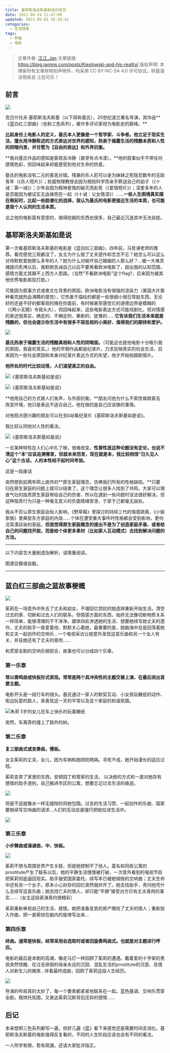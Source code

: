 ```yaml
---
title: 基耶斯洛夫斯基和他的现实
date: 2021-04-24 11:47:00
updated: 2021-05-03 16:10:41
categories: 
  - 生活随笔
tags: 
  - 转载
  - 电影
---
```



>文章作者: [江江_Jan](https://www.jannns.com)
>文章链接: https://blog.jannns.com/posts/Kieslowski-and-his-reality/
>版权声明: 本博客所有文章除特别声明外，均采用 CC BY-NC-SA 4.0 许可协议。转载请注明来自 江卮可乐！

## 前言

![](https://photo.jannns.com/images/2021/03/14/286531de775a99b21cb93109205a5feb.jpg)

克日什托夫·基耶斯洛夫斯基（以下简称基氏），20世纪波兰著名导演，其作品**《蓝白红三部曲》（也称三色系列），被许多评论家视为电影史的巅峰。**

**比起身份上电影人的定义，基氏本人更像是一个哲学家、斗争者。他立足于现实生活，擅长用冷静陈述的方式表达对世界的感知，热衷于揭露生活的残酷本质和人性的阴暗内里，并甘愿为【自由的表达】和外界抗衡。**

**我对基氏作品的感知是客观且冷静（甚至有点冷漠）。**他的叙事似乎不带任何感情色彩，但回味起来却能感受到他对生命的热爱。

基氏的电影没有二元的善恶对错。残暴的杀人犯可以是为妹妹之死隐忍数年的无助青年（《杀人短片》）；权威物理教授会因为相信科学而亲手葬送自己的幼子（《十诫：第一诫》）；少年会因为精神爱情的破灭而赴死（《爱情短片》）；深爱多年的人是否能因为被证实无血缘而在一起（《十诫：父女情深》）……**一些人生困境真实摆在眼前时，比起一些脸谱化的选择，我认为基氏的电影更接近生活的本质，也可能是我个人认同的生活本质。**

总之他的电影蛮有意思的，值得挖掘的东西也很多，自己最近沉迷其中无法自拔。

## 基耶斯洛夫斯基如是说

第一次看基耶斯洛夫斯基的电影是《蓝白红三部曲》，四年前，马哲课老师的推荐。看完感觉三观都没了。女主为什么毁了丈夫遗作却念念不忘？她怎么可以这么对待默默爱她那么多年的人？她为什么对破坏自己婚姻的人那么好？…被一大堆灵魂提问炙烤以后，我默默告诫自己以后不要再看欧洲电影了，超出我的认知范围，感情方面尤其跟不上西方人思路。（当然“不看欧洲电影”这个flag?，后来因为被其他优秀电影疯狂打脸。）

可能因为叙事方式或者文化背景的原因，欧洲电影没有很强的渲染力（美国大片那种看完就热血沸腾的感觉），它热衷于描绘的都是一些很细小很日常挺东西，无论好的还是不好的都客观的摊在你面前，有时候甚至感觉它的道德边界是模糊的（《两小无猜》令我头大），但回味起来，这些电影表达方式可能戏剧化，但对情感的表述很真实，确定的、不确定的、果断的、犹豫的……**它告诉我们生活本来就是残酷的，但也会提示你生活中有很多不容忽视的小美好、值得我们的期待和爱护。**

![](https://photo.jannns.com/images/2021/03/14/075affcaef685adac94940f7b8258030.jpg)

**基氏热衷于揭露生活的残酷真相和人性的阴暗面。**（可能这也是他电影十分吸引我的原因，我喜欢真实。）他的早期作品都是纪录片，力求反映真实的社会生活，后来因为一些社会原因和本身对纪录片表达方式的失望，他才开始拍摄剧情片。

**他所处的时代比较动荡，人们渴望真正的自由。**

![《基耶斯洛夫斯基如是说》](https://photo.jannns.com/images/2021/03/14/0adc12a9c76b3e7ff9ae25ade51a72da.jpg)

![《基耶斯洛夫斯基如是说》](https://photo.jannns.com/images/2021/03/14/698c6fad878284dc3cfbebe6f1506f90.jpg)

**他用自己的方式替人们发声，与外部抗衡。**朋友问他为什么不索性做政客去改变环境，他只是表达不适合自己，他在做的是自己应该做的事情。

对他观点感兴趣的朋友可以在去b站看纪录片《基耶斯洛夫斯基如是说》。

我比较认同他对人性的看法。

![《基耶斯洛夫斯基如是说》](https://photo.jannns.com/images/2021/03/14/1aacdbf13a62c87544af6f23cb0ef3ea.th.jpg)

一旦某种特性在人们心中扎了根，很难改变。**性善性恶这种论题没有定论，也说不清这个“本”应该追溯哪里，但就未来而言，现在就是本，我比较相信“日久见人心”这个古话，人的本性经不起时间考验。**

这是一段废话

突然想到前两年网上疯传的**原生家庭理念，仿佛我们所有的性格缺陷，**只要归在原生家庭的问题上就可以结束了。这个理念让很多人找到了共鸣，大家可以理直气壮的指责原生家庭带给自己的伤害，所以在遇到一些问题时没法很好解决。但这种指责行为只是一种毫无意义的负面情绪宣泄，于家于己都毫无益处。

我从不否认原生家庭会给人影响，《野草莓》里探讨的持续三代的情感疏离，《小偷家族》里典型东方家庭的内敛……个体在遭受重大事件时性格都会受到影响，更何况耳濡目染的家庭。**但我觉得原生家庭概念的提出不是为了创造家庭矛盾、或者给自己的问题找开脱，而是给个体更多素材（比如家人互动模式）去找到解决问题的方法。**

---

以下内容含大量剧透及解析，请慎重阅读。

图源豆瓣或自截。

---

## 蓝白红三部曲之蓝故事梗概

![](https://photo.jannns.com/images/2021/03/14/5a5cc0c8bb13b66ab30a0fa6bcc5d08f.jpg)

茱莉在一场意外中失去了丈夫和幼女，不堪回忆烦扰的她选择重新开始生活。清空过去的家、切断和过去人们的联系，但情感方面的东西，始终无法像切断物质关系一样简单，能够清理的干干净净。媒体四处渗透她的生活、想要她续写她丈夫的遗作，丈夫的助手一直爱着他、默默关心着她，最重要的是，她脑海中总是回荡着她和丈夫一起创作的交响乐…一个电视采访让她意外发现这首乐曲和另一个女人有关，并且她还有了丈夫的骨肉……

和贯穿全剧的交响乐相契合，故事也可以分成四个乐章。

### 第一乐章

**常以奏鸣曲或快板形式表现。常常是两个具冲突性的主题交替上演，在最后突出首要主题。**

电影开头是一段行车的镜头。基氏通过一家人的默契互动、小女孩玩糖纸的动作、街边玩耍的路人，来表现这一天的平常以及这个家庭的和谐氛围。

![朱莉 5岁的女儿在车上快乐的玩着糖纸](https://photo.jannns.com/images/2021/03/14/f8a83da899450932e3d2268418d54da6.jpg)

突然，车离奇的撞上了路外的树。

### 第二乐章

**复三部曲式或变奏曲，慢板。**

女主茱莉的丈夫、女儿，因为车祸和她阴阳两隔。寻死不成，她开始漫长的适应过程。

茱莉变卖了家里的东西，安顿园丁和管家的生活， 以决绝的方式和一直对她存有感情的助手道别，自己搬进市区的公寓，想要忘记过去生活的痕迹。

![](https://photo.jannns.com/images/2021/03/14/650ef317498af04a8f34c3eac35dca95.jpg)

但是不适就像水一样无缝隙的将她包围。过去的生活习惯、一起创作的乐曲、国家要她续写交响曲的请求…人们的互动总是强行把她拉进生活中。

![](https://photo.jannns.com/images/2021/03/14/b6c61f5e7cdc6fb72d178f724d27b001.jpg)

### 第三乐章

**小步舞曲或谐谑曲，中、快板。**

![](https://photo.jannns.com/images/2021/03/14/8a839fdc980649976edea0f90f851976.jpg)

茱莉不想与周围世界产生关联，但是她控制不了他人。莫名和同栋公寓的prostitute产生了联系以后，她的平静生活慢慢被打破，一次意外看到的电视节目把茱莉彻底逼回现实。助手接受国家委托，续写本已被她销毁的交响曲；丈夫生命中还有另一个女子。原本小心封存的回忆突然就炸开了。她去找助手，责问他凭什么去续写这首乐曲；她去找亡夫的情人，却只能“平静”接受对方已有丈夫骨肉的事实……（女主这段表演真的很精彩）

茱莉重新审视自己的生活、感情。她把准备变卖的房产赠给了丈夫的情人；重新投入作曲，把一直萦绕在脑内的旋律写出来…

### 第四乐章

**终曲。通常是快板，经常采用会选取时或者回旋奏鸣曲式。也就是对主题进行呼应。**

电影的最后是本剧的高潮，像走马灯一样回顾了茱莉的遭遇。戴着爱的十字架的男孩突然惊醒、在过去徘徊的母亲永远的沉寂、混乱生活的prostitute的沉思、及情人对新生儿的微笑…伴着最终成曲，回顾了茱莉这段人生经历。

![](https://photo.jannns.com/images/2021/03/14/b0ecd4c0d8f973710dc7d1652c3c5fe8.jpg)

导演的布局真的太妙了，每一个要素都紧紧地联系在一起。蓝色基调、交响乐贯穿全剧，既烘托氛围，又表达茱莉沉默背后压抑的感情……

## 后记

本来想把三色系列都写一遍，但好几遍《蓝》看下来感觉还是需要时间去消化。基耶斯洛夫斯基的电影值得反复看的，不同的人生阶段应该也会有不同的看法。

一人所学有限，若有疏漏，还请大家批评指正。
